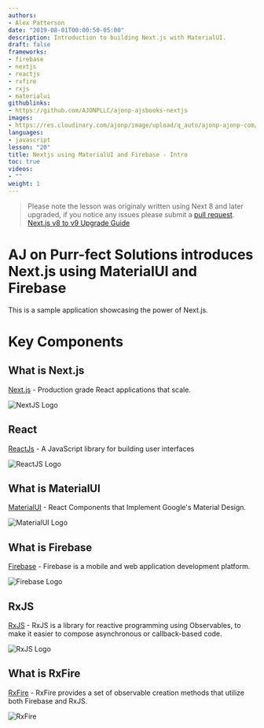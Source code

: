 ```yaml
---
authors:
- Alex Patterson
date: "2019-08-01T00:00:50-05:00"
description: Introduction to building Next.js with MaterialUI.
draft: false
frameworks:
- firebase
- nextjs
- reactjs
- rxfire
- rxjs
- materialui
githublinks:
- https://github.com/AJONPLLC/ajonp-ajsbooks-nextjs
images:
- https://res.cloudinary.com/ajonp/image/upload/q_auto/ajonp-ajonp-com/20-lesson-nextjs/Next.js_-_Intro.png
languages:
- javascript
lesson: "20"
title: Nextjs using MaterialUI and Firebase - Intro
toc: true
videos:
- ""
weight: 1
---
```


> Please note the lesson was originaly written using Next 8 and later upgraded, if you notice any issues please submit a [pull request](https://github.com/AJONPLLC/ajonp-content).
> [Next.js v8 to v9 Upgrade Guide](https://github.com/zeit/next.js/blob/canary/UPGRADING.md)

# AJ on Purr-fect Solutions introduces Next.js using MaterialUI and Firebase

This is a sample application showcasing the power of Next.js.

# Key Components

## What is Next.js
[Next.js](https://nextjs.org/) - Production grade React applications that scale.

![NextJS Logo](https://res.cloudinary.com/ajonp/image/upload/q_auto/ajonp-ajonp-com/20-lesson-nextjs/Screen_Shot_2019-08-13_at_8.32.02_AM.png)

## React
[ReactJs](https://reactjs.org/) - A JavaScript library for building user interfaces

![ReactJS Logo](https://res.cloudinary.com/ajonp/image/upload/q_auto/ajonp-ajonp-com/20-lesson-nextjs/Screen_Shot_2019-08-13_at_8.32.27_AM.png)

## What is MaterialUI
[MaterialUI](https://material-ui.com/) - React Components that Implement Google's Material Design.

![MaterialUI Logo](https://res.cloudinary.com/ajonp/image/upload/q_auto/ajonp-ajonp-com/20-lesson-nextjs/Screen_Shot_2019-08-13_at_8.32.35_AM.png)

## What is Firebase
[Firebase](https://firebase.google.com/) - Firebase is a mobile and web application development platform.

![Firebase Logo](https://firebase.google.com/downloads/brand-guidelines/PNG/logo-built_white.png)

## RxJS
[RxJS](https://rxjs.dev/) - RxJS is a library for reactive programming using Observables, to make it easier to compose asynchronous or callback-based code.

![RxJS Logo](https://res.cloudinary.com/ajonp/image/upload/q_auto/ajonp-ajonp-com/20-lesson-nextjs/Screen_Shot_2019-08-13_at_8.36.15_AM.png)

## What is RxFire
[RxFire](https://firebase.googleblog.com/2018/09/introducing-rxfire-easy-async-firebase.html) - RxFire provides a set of observable creation methods that utilize both Firebase and RxJS.

![RxFire](https://res.cloudinary.com/ajonp/image/upload/f_auto,fl_lossy,q_auto/v1556308985/ajonp-ajonp-com/17-rxfire-react-cats/RxFire_3.png)
